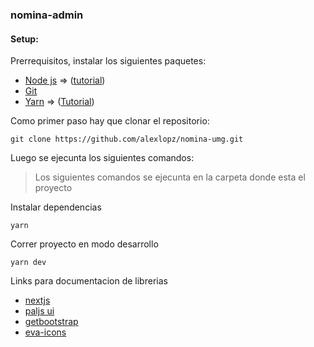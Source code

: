 ### nomina-admin

#### Setup:

Prerrequisitos, instalar los siguientes paquetes:

 - [Node js](https://nodejs.org/)  => ([tutorial](https://www.youtube.com/watch?v=2p-mM1uybaQ))
 - [Git](https://git-scm.com/download/win)
 - [Yarn](https://yarnpkg.com/) => ([Tutorial](https://www.youtube.com/watch?v=OfrKqymH0Rk))


 Como primer paso hay que clonar el repositorio:

```
git clone https://github.com/alexlopz/nomina-umg.git
```

Luego se ejecunta los siguientes comandos:

> Los siguientes comandos se ejecunta en la carpeta donde esta el proyecto

Instalar dependencias
```
yarn 
```

Correr proyecto en modo desarrollo
```
yarn dev
```


Links para documentacion de librerias

 - [nextjs](https://nextjs.org/docs/getting-started)
 - [paljs ui](https://paljs.com/ui/components/card)
 - [getbootstrap](https://getbootstrap.com/docs/5.3/getting-started/introduction/)
 - [eva-icons](https://akveo.github.io/eva-icons)
